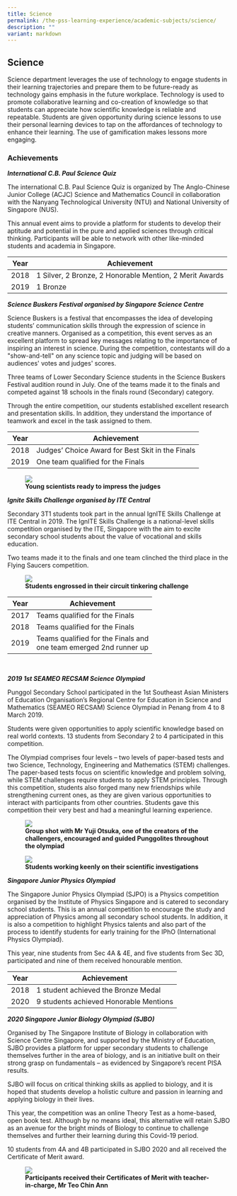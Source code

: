 ```yaml
---
title: Science
permalink: /the-pss-learning-experience/academic-subjects/science/
description: ""
variant: markdown
---
```

## Science

Science department leverages the use of technology to engage students in their learning trajectories and prepare them to be future-ready as technology gains emphasis in the future workplace. Technology is used to promote collaborative learning and co-creation of knowledge so that students can appreciate how scientific knowledge is reliable and repeatable. Students are given opportunity during science lessons to use their personal learning devices to tap on the affordances of technology to enhance their learning. The use of gamification makes lessons more engaging.



### Achievements

**_International C.B. Paul Science Quiz_**

  

The international C.B. Paul Science Quiz is organized by The Anglo-Chinese Junior College (ACJC) Science and Mathematics Council in collaboration with the Nanyang Technological University (NTU) and National University of Singapore (NUS).

  

This annual event aims to provide a platform for students to develop their aptitude and potential in the pure and applied sciences through critical thinking. Participants will be able to network with other like-minded students and academia in Singapore.

<table>
<thead>
  <tr>
    <th>Year<br></th>
    <th>Achievement</th>
  </tr>
</thead>
<tbody>
  <tr>
    <td>2018<br></td>
    <td>1 Silver, 2 Bronze, 2 Honorable Mention, 2 Merit Awards</td>
  </tr>
  <tr>
    <td>2019<br></td>
    <td>1 Bronze</td>
  </tr>
</tbody>
</table>


**_Science Buskers Festival organised by Singapore Science Centre_**

  

Science Buskers is a festival that encompasses the idea of developing students’ communication skills through the expression of science in creative manners. Organised as a competition, this event serves as an excellent platform to spread key messages relating to the importance of inspiring an interest in science. During the competition, contestants will do a "show-and-tell" on any science topic and judging will be based on audiences' votes and judges' scores.

  

Three teams of Lower Secondary Science students in the Science Buskers Festival audition round in July. One of the teams made it to the finals and competed against 18 schools in the finals round (Secondary) category.

Through the entire competition, our students established excellent research and presentation skills. In addition, they understand the importance of teamwork and excel in the task assigned to them.

<table>
<thead>
  <tr>
    <th>Year<br></th>
    <th>Achievement<br></th>
  </tr>
</thead>
<tbody>
  <tr>
    <td>2018<br></td>
    <td>Judges’ Choice Award for Best Skit in the Finals<br></td>
  </tr>
  <tr>
    <td>2019<br></td>
    <td>One team qualified for the Finals<br></td>
  </tr>
</tbody>
</table>


<figure>
<img src="/images/Academic%20Subjects/Science/Young%20scientists%20ready%20to%20impress%20judges.png">
<figcaption> <strong> Young scientists ready to impress the judges</strong> </figcaption>
</figure>


**_Ignite Skills Challenge organised by ITE Central_**

  

Secondary 3T1 students took part in the annual IgnITE Skills Challenge at ITE Central in 2019. The IgnITE Skills Challenge is a national-level skills competition organised by the ITE,&nbsp;Singapore with the aim to excite secondary school students about the value of vocational and skills education.

  

Two teams made it to the finals and one team clinched the third place in the Flying Saucers competition.



<figure>
<img src="/images/Academic%20Subjects/Science/Students%20engrossed%20circuit%20tinketing%20challenge.png">
<figcaption> <strong> Students engrossed in their circuit tinkering challenge
</strong> </figcaption>
</figure>

<table>
<thead>
  <tr>
    <th>Year<br></th>
    <th>Achievement<br></th>
  </tr>
</thead>
<tbody>
  <tr>
    <td>2017<br></td>
    <td>Teams qualified for the Finals<br></td>
  </tr>
  <tr>
    <td>2018<br></td>
    <td>Teams qualified for the Finals<br></td>
  </tr>
  <tr>
    <td>2019<br></td>
    <td>Teams qualified for the Finals and<br>one team emerged 2nd runner up</td>
  </tr>
</tbody>
</table>

<br>

**_2019 1st SEAMEO RECSAM Science Olympiad_**


Punggol Secondary School participated in the 1st&nbsp;Southeast Asian Ministers of Education Organisation’s Regional Centre for Education in Science and Mathematics (SEAMEO RECSAM) Science Olympiad in Penang from 4 to 8 March 2019.

  

Students were given opportunities to apply scientific knowledge based on real world contexts. 13 students from Secondary 2 to 4 participated in this competition.

  

The Olympiad comprises four levels – two levels of paper-based tests and two Science, Technology, Engineering and Mathematics (STEM) challenges. The paper-based tests focus on scientific knowledge and problem solving, while STEM challenges require students to apply STEM principles. Through this competition, students also forged many new friendships while strengthening current ones, as they are given various opportunities to interact with participants from other countries. Students gave this competition their very best and had a meaningful learning experience.



<figure>
<img src="/images/Academic%20Subjects/Science/SEAMEO%20Competition.jpg">
<figcaption> <strong> Group shot with Mr Yuji Otsuka, one of the creators of the challengers, encouraged and guided Punggolites throughout the olympiad
</strong> </figcaption>
</figure>




<figure>
<img src="/images/Academic%20Subjects/Science/Student%20participants%20at%20the%20SEAMEO%20olympiad.jpg">
<figcaption> <strong> Students working keenly on their scientific investigations
</strong> </figcaption>
</figure>



**_Singapore Junior Physics Olympiad_**

  

The Singapore Junior Physics Olympiad (SJPO) is a Physics competition organised by the Institute of Physics Singapore and is catered to secondary school students. This is an annual competition to encourage the study and appreciation of Physics among all secondary school students. In addition, it is also a competition to highlight Physics talents and also part of the process to identify students for early training for the IPhO (International Physics Olympiad).

  

This year, nine students from Sec 4A &amp; 4E, and five students from Sec 3D, participated and nine of them received honourable mention.

<table>
<thead>
  <tr>
    <th>Year<br></th>
    <th>Achievement<br></th>
  </tr>
</thead>
<tbody>
  <tr>
    <td>2018<br></td>
    <td>1 student achieved the Bronze Medal<br></td>
  </tr>
  <tr>
    <td>2020<br></td>
    <td>9 students achieved Honorable Mentions</td>
  </tr>
</tbody>
</table>

**_2020 Singapore Junior Biology Olympiad (SJBO)_**

  

Organised by The Singapore Institute of Biology in collaboration with Science Centre Singapore, and supported by the Ministry of Education, SJBO provides a platform for upper secondary students to challenge themselves further in the area of biology, and is an initiative built on their strong grasp on fundamentals – as evidenced by Singapore’s recent PISA results.

  

SJBO will focus on critical thinking skills as applied to biology, and it is hoped that students develop a holistic culture and passion in learning and applying biology in their lives.

  

This year, the competition was an online Theory Test as a home-based, open book test. Although by no means ideal, this alternative will retain SJBO as an avenue for the bright minds of Biology to continue to challenge themselves and further their learning during this Covid-19 period.

  

10 students from 4A and 4B participated in SJBO 2020 and all received the Certificate of Merit award.



<figure>
<img src="/images/Academic%20Subjects/Science/Participants%20received%20Certificates%20of%20Merit.png">
<figcaption> <strong>Participants received their Certificates of Merit with teacher-in-charge, Mr Teo Chin Ann
</strong> </figcaption>
</figure>
